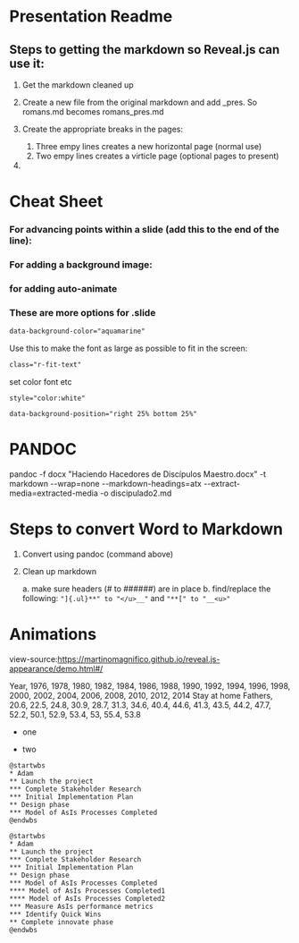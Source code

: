 # Presentation Readme

## Steps to getting the markdown so Reveal.js can use it:

1. Get the markdown cleaned up
2. Create a new file from the original markdown and add _pres. So romans.md becomes romans_pres.md
3. Create the appropriate breaks in the pages:
   1. Three empy lines creates a new horizontal page (normal use)
   2. Two empy lines creates a virticle page (optional pages to present)

2. 

# Cheat Sheet

### For advancing points within a slide (add this to the end of the line):

 <!-- .element: class="fragment" -->
<!-- .element: class="fragment" data-fragment-index="26"-->
### For adding a background image:

<!-- .slide:  data-background-image="markdown/img/mount.png"  --> 

### for adding auto-animate 

<!-- .slide: data-auto-animate="" -->

### These are more options for .slide 

```html
data-background-color="aquamarine"
```

Use this to make the font as large as possible to fit in the screen:

```html
class="r-fit-text"
```
set color font etc
```
style="color:white"
```

<!-- .slide: data-background-image="https://johnwry.github.io/dm2/markdown/Romanos/img/scroll.png" data-background-size="300px" data-background-position="left" data-background-opacity="0.5"-->

```
data-background-position="right 25% bottom 25%"
```

# PANDOC
pandoc -f docx "Haciendo Hacedores de Discípulos Maestro.docx" -t markdown --wrap=none --markdown-headings=atx --extract-media=extracted-media -o discipulado2.md

# Steps to convert Word to Markdown
1. Convert using pandoc (command above)
2. Clean up markdown

	a. make sure headers (# to ######) are in place
	b. find/replace the following:
		```
		"]{.ul}**" to "</u>__"
		```
		and 
		```
		"**[" to "__<u>"
		```

# Animations

view-source:https://martinomagnifico.github.io/reveal.js-appearance/demo.html#/

<canvas data-chart="line">
Year, 1976, 1978, 1980, 1982, 1984, 1986, 1988, 1990, 1992, 1994, 1996, 1998, 2000, 2002, 2004, 2006, 2008, 2010, 2012, 2014
Stay at home Fathers, 20.6, 22.5, 24.8, 30.9, 28.7, 31.3, 34.6, 40.4, 44.6, 41.3, 43.5, 44.2, 47.7, 52.2, 50.1, 52.9, 53.4, 53, 55.4, 53.8 
</canvas>

- one 
<!-- .element: class="animated fadeInDown slower" data-delay="120" -->
- two 
<!-- .element: class="fragment animated bounceInLeft"  -->

```plantuml
@startwbs
* Adam
** Launch the project
*** Complete Stakeholder Research
*** Initial Implementation Plan
** Design phase
*** Model of AsIs Processes Completed
@endwbs
```

```plantuml
@startwbs
* Adam
** Launch the project
*** Complete Stakeholder Research
*** Initial Implementation Plan
** Design phase
*** Model of AsIs Processes Completed
**** Model of AsIs Processes Completed1
**** Model of AsIs Processes Completed2
*** Measure AsIs performance metrics
*** Identify Quick Wins
** Complete innovate phase
@endwbs
```
